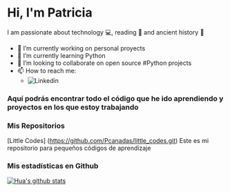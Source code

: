 # Hi, I'm Patricia

I am passionate about technology :computer:, reading :book: and ancient history :european_castle:

- 🔭 I’m currently working on personal proyects
- 🌱 I’m currently learning Python
- 👯 I’m looking to collaborate on open source #Python projects
- 📫 How to reach me:
    - ![Linkedin](https://www.linkedin.com/in/patricia-ca%C3%B1adas-50244a148/)  
  

### Aquí podrás encontrar todo el código que he ido aprendiendo y proyectos en los que estoy trabajando

### Mis Repositorios

[Little Codes] (https://github.com/Pcanadas/little_codes.git) Este es mi repositorio para pequeños códigos de aprendizaje

### Mis estadísticas en Github
[![Hua's github stats](https://github-readme-stats.vercel.app/api?username=Pcanadas&show_icons=true&theme=darcula)](https://github.com/Pcanadas/github-readme-stats)



<!--
**Pcanadas/Pcanadas** is a ✨ _special_ ✨ repository because its `README.md` (this file) appears on your GitHub profile.

Here are some ideas to get you started:

- 🔭 I’m currently working on ...
- 🌱 I’m currently learning ...
- 👯 I’m looking to collaborate on ...
- 🤔 I’m looking for help with ...
- 💬 Ask me about ...
- 📫 How to reach me: ...
- 😄 Pronouns: ...
- ⚡ Fun fact: ...
-->
